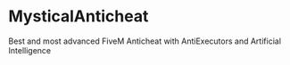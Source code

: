 # MysticalAnticheat
Best and most advanced FiveM Anticheat with AntiExecutors and Artificial Intelligence
